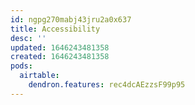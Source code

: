 ```yaml
---
id: ngpg270mabj43jru2a0x637
title: Accessibility
desc: ''
updated: 1646243481358
created: 1646243481358
pods:
  airtable:
    dendron.features: rec4dcAEzzsF99p95
---
```


